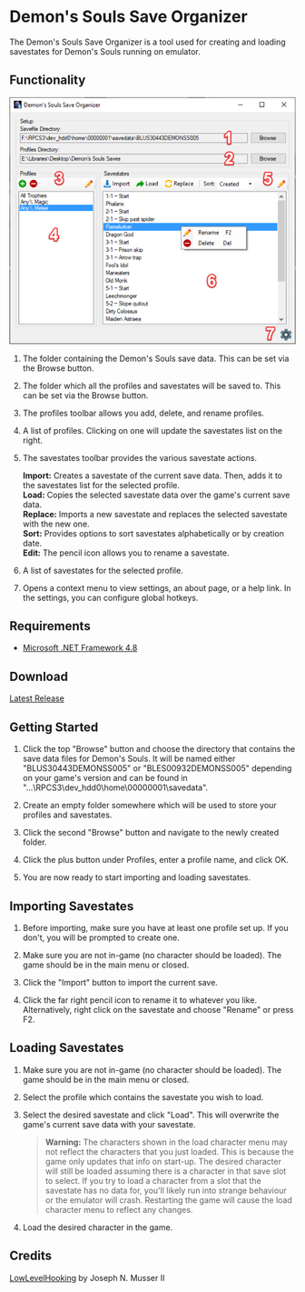 # Demon's Souls Save Organizer
The Demon's Souls Save Organizer is a tool used for creating and loading savestates for Demon's Souls running on emulator.

## Functionality
<p>
    <img src="https://github.com/NaxHPL/DemonsSoulsSaveOrganizer/blob/master/Images/Features.png"/>
</p>

1. The folder containing the Demon's Souls save data. This can be set via the Browse button.

2. The folder which all the profiles and savestates will be saved to. This can be set via the Browse button.

3. The profiles toolbar allows you add, delete, and rename profiles.

4. A list of profiles. Clicking on one will update the savestates list on the right.

5. The savestates toolbar provides the various savestate actions.

    **Import:** Creates a savestate of the current save data. Then, adds it to the savestates list for the selected profile.  
    **Load:** Copies the selected savestate data over the game's current save data.  
    **Replace:** Imports a new savestate and replaces the selected savestate with the new one.  
    **Sort:** Provides options to sort savestates alphabetically or by creation date.  
    **Edit:** The pencil icon allows you to rename a savestate.
    
6. A list of savestates for the selected profile.

7. Opens a context menu to view settings, an about page, or a help link. In the settings, you can configure global hotkeys.

## Requirements
+ [Microsoft .NET Framework 4.8](https://dotnet.microsoft.com/download/dotnet-framework/net48)

## Download
[Latest Release](https://github.com/NaxHPL/DemonsSoulsSaveOrganizer/releases)

## Getting Started
1. Click the top "Browse" button and choose the directory that contains the save data files for Demon's Souls. It will be named either "BLUS30443DEMONSS005" or "BLES00932DEMONSS005" depending on your game's version and can be found in "...\RPCS3\dev_hdd0\home\00000001\savedata\".

2. Create an empty folder somewhere which will be used to store your profiles and savestates.

3. Click the second "Browse" button and navigate to the newly created folder.

4. Click the plus button under Profiles, enter a profile name, and click OK.

5. You are now ready to start importing and loading savestates.

## Importing Savestates
1. Before importing, make sure you have at least one profile set up. If you don't, you will be prompted to create one.

2. Make sure you are not in-game (no character should be loaded). The game should be in the main menu or closed.

3. Click the "Import" button to import the current save.

4. Click the far right pencil icon to rename it to whatever you like. Alternatively, right click on the savestate and choose "Rename" or press F2.

## Loading Savestates
1. Make sure you are not in-game (no character should be loaded). The game should be in the main menu or closed.

2. Select the profile which contains the savestate you wish to load.

3. Select the desired savestate and click "Load". This will overwrite the game's current save data with your savestate.

    > **Warning:** The characters shown in the load character menu may not reflect the characters that you just loaded. This is because the game only updates that info on start-up. The desired character will still be loaded assuming there is a character in that save slot to select. If you try to load a character from a slot that the savestate has no data for, you'll likely run into strange behaviour or the emulator will crash. Restarting the game will cause the load character menu to reflect any changes.

4. Load the desired character in the game.

## Credits
[LowLevelHooking](https://github.com/jnm2/LowLevelHooking) by Joseph N. Musser II
